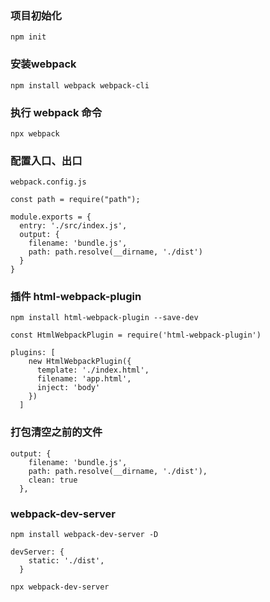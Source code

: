 ### 项目初始化

```
npm init
```

### 安装webpack

```
npm install webpack webpack-cli
```

### 执行 webpack 命令

```
npx webpack
```

### 配置入口、出口

```
webpack.config.js

const path = require("path");

module.exports = {
  entry: './src/index.js',
  output: {
    filename: 'bundle.js',
    path: path.resolve(__dirname, './dist')
  }
}
```

### 插件 html-webpack-plugin

```
npm install html-webpack-plugin --save-dev

const HtmlWebpackPlugin = require('html-webpack-plugin')

plugins: [
    new HtmlWebpackPlugin({
      template: './index.html',
      filename: 'app.html',
      inject: 'body'
    })
  ]
```

### 打包清空之前的文件

```
output: {
    filename: 'bundle.js',
    path: path.resolve(__dirname, './dist'),
    clean: true
  },
```
### webpack-dev-server 

```
npm install webpack-dev-server -D

devServer: {
    static: './dist',
  }

npx webpack-dev-server
```
